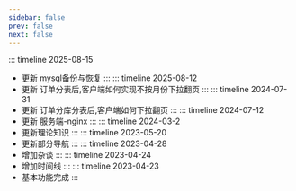 ```yaml
---
sidebar: false
prev: false
next: false
---
```


::: timeline 2025-08-15
- <sapn class="marker-evy">更新 mysql备份与恢复</sapn>
:::
::: timeline 2025-08-12
- <sapn class="marker-evy">更新 订单分表后,客户端如何实现不按月份下拉翻页</sapn>
  :::
::: timeline 2024-07-31
- <sapn class="marker-evy">更新 订单分库分表后,客户端如何下拉翻页</sapn>
  :::
::: timeline 2024-07-12
- <sapn class="marker-evy">更新 服务端-nginx</sapn>
:::
::: timeline 2024-03-2
- <sapn class="marker-evy">更新理论知识</sapn>
  :::
::: timeline 2023-05-20
- <sapn class="marker-evy">更新部分导航</sapn>
:::
::: timeline 2023-04-28
- <sapn class="marker-evy">增加杂谈</sapn>
:::
::: timeline 2023-04-24
- <sapn class="marker-evy">增加时间线</sapn>
:::
::: timeline 2023-04-23
- <sapn class="marker-evy">基本功能完成</sapn>
:::